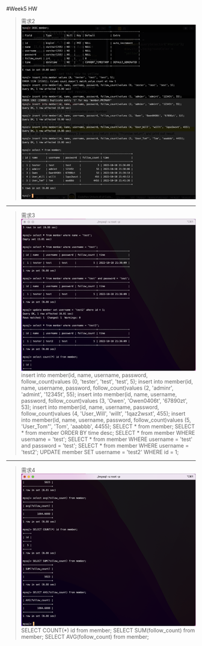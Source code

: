 #Week5 HW
>需求2
![需求2](https://github.com/owenfang0406/owenfang0406.github.io/blob/main/Practice/Week5/1.png)
---
>需求3
![需求3](https://github.com/owenfang0406/owenfang0406.github.io/blob/main/Practice/Week5/2.png)
insert into member(id, name, username, password, follow_count)values (0, 'tester', 'test', 'test', 5);
insert into member(id, name, username, password, follow_count)values (2, 'adminr', 'admint', '12345t', 55);
insert into member(id, name, username, password, follow_count)values (3, 'Owen', 'Owen0406t', '67890zt', 53);
insert into member(id, name, username, password, follow_count)values (4, 'User_Will', 'willt', '1qaz2wsxt', 455);
insert into member(id, name, username, password, follow_count)values (5, 'User_Tom"', 'Tom', 'aaabbb', 4455);
SELECT * from member;
SELECT * from member ORDER BY time desc;
SELECT * from member WHERE username = 'test';
SELECT * from member WHERE username = 'test' and password = 'test';
SELECT * from member WHERE username = 'test2';
UPDATE member SET username = 'test2' WHERE id = 1;
---
>需求4
![需求4](https://github.com/owenfang0406/owenfang0406.github.io/blob/main/Practice/Week5/3.png)
SELECT COUNT(*) id from member;
SELECT SUM(follow_count) from member;
SELECT AVG(follow_count) from member;
